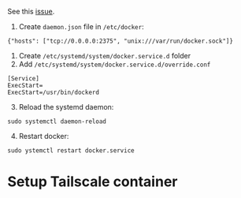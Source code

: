 See this [issue](https://github.com/moby/moby/issues/25471).

1. Create `daemon.json` file in `/etc/docker`:

```Plain
{"hosts": ["tcp://0.0.0.0:2375", "unix:///var/run/docker.sock"]}
```

1. Create `/etc/systemd/system/docker.service.d` folder
2. Add `/etc/systemd/system/docker.service.d/override.conf`

```Plain
[Service]
ExecStart=
ExecStart=/usr/bin/dockerd
```

3. Reload the systemd daemon:

```Plain
sudo systemctl daemon-reload
```

4. Restart docker:

```Plain
sudo ystemctl restart docker.service
```

# Setup Tailscale container

